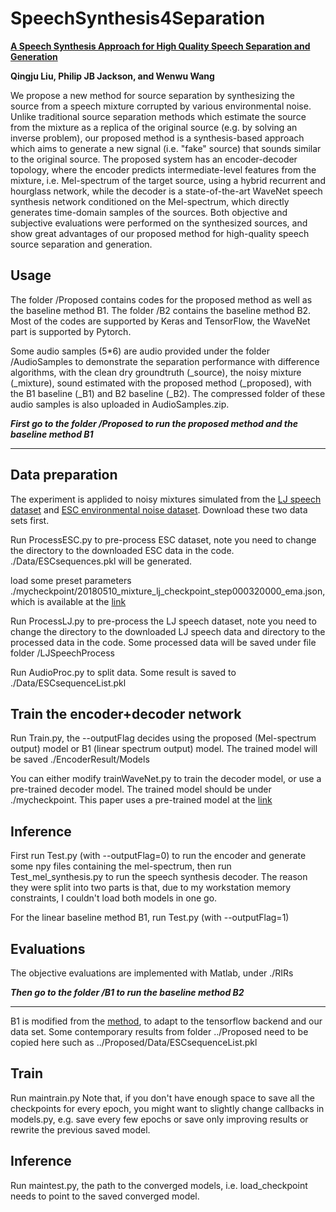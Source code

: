 # SpeechSynthesis4Separation

[__A Speech Synthesis Approach for High Quality Speech Separation and Generation__](https://github.com/QLQL/SpeechSynthesis4Separation/blob/master/SynthesisForSeparation.pdf)

__Qingju Liu, Philip JB Jackson, and Wenwu Wang__

We propose a new method for source separation by synthesizing the source from a speech mixture corrupted by various environmental noise. Unlike traditional source separation methods which estimate the source from the mixture as a replica of the original source (e.g. by solving an inverse problem), our proposed method is a synthesis-based approach which aims to generate a new signal (i.e. "fake" source) that sounds similar to the original source. The proposed system has an encoder-decoder topology, where the encoder predicts intermediate-level features from the mixture, i.e. Mel-spectrum of the target source, using a hybrid recurrent and hourglass network, while the decoder is a state-of-the-art WaveNet speech synthesis network conditioned on the Mel-spectrum, which directly generates time-domain samples of the sources. Both objective and subjective evaluations were performed on the synthesized sources, and show great advantages of our proposed method for high-quality speech source separation and generation.


Usage
-----
The folder /Proposed contains codes for the proposed method as well as the baseline method B1. The folder /B2 contains the baseline method B2. Most of the codes are supported by Keras and TensorFlow, the WaveNet part is supported by Pytorch.

Some audio samples (5*6) are audio provided under the folder /AudioSamples to demonstrate the separation performance with difference algorithms, with the clean dry groundtruth (_source), the noisy mixture (_mixture), sound estimated with the proposed method (_proposed), with the B1 baseline (_B1) and B2 baseline (_B2). The compressed folder of these audio samples is also uploaded in AudioSamples.zip.

**_First go to the folder /Proposed to run the proposed method and the baseline method B1_**
*****************************************************************************************

## Data preparation

The experiment is applided to noisy mixtures simulated from the [LJ speech dataset](https://keithito.com/LJ-Speech-Dataset/) and [ESC environmental noise dataset](https://github.com/karoldvl/ESC-50). Download these two data sets first.

Run ProcessESC.py to pre-process ESC dataset, note you need to change the directory to the downloaded ESC data in the code. 
./Data/ESCsequences.pkl will be generated.

load some preset parameters ./mycheckpoint/20180510_mixture_lj_checkpoint_step000320000_ema.json, which is available at the [link](https://github.com/r9y9/wavenet_vocoder)

Run ProcessLJ.py to pre-process the LJ speech dataset, note you need to change the directory to the downloaded LJ speech data and directory to the processed data in the code. 
Some processed data will be saved under file folder /LJSpeechProcess

Run AudioProc.py to split data. 
Some result is saved to ./Data/ESCsequenceList.pkl



## Train the encoder+decoder network

Run Train.py, the --outputFlag decides using the proposed (Mel-spectrum output) model or B1 (linear spectrum output) model.
The trained model will be saved ./EncoderResult/Models

You can either modify trainWaveNet.py to train the decoder model, or use a pre-trained decoder model. The trained model should be under ./mycheckpoint. This paper uses a pre-trained model at the [link](https://github.com/r9y9/wavenet_vocoder)


## Inference

First run Test.py (with --outputFlag=0) to run the encoder and generate some npy files containing the mel-spectrum, then run Test_mel_synthesis.py to run the speech synthesis decoder. The reason they were split into two parts is that, due to my workstation memory constraints, I couldn't load both models in one go.

For the linear baseline method B1, run Test.py (with --outputFlag=1)


## Evaluations

The objective evaluations are implemented with Matlab, under ./RIRs




**_Then go to the folder /B1 to run the baseline method B2_**
*****************************************************************************************

B1 is modified from the [method](https://github.com/drethage/speech-denoising-wavenet), to adapt to the tensorflow backend and our data set. Some contemporary results from folder ../Proposed need to be copied here such as ../Proposed/Data/ESCsequenceList.pkl

## Train

Run maintrain.py
Note that, if you don't have enough space to save all the checkpoints for every epoch, you might want to slightly change callbacks in models.py, e.g. save every few epochs or save only improving results or rewrite the previous saved model. 

## Inference
Run maintest.py, the path to the converged models, i.e. load_checkpoint needs to point to the saved converged model. 

